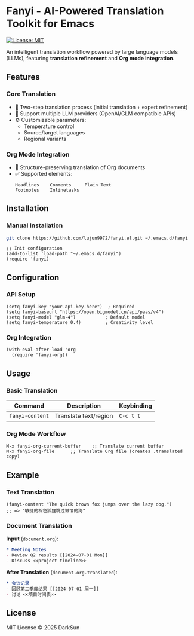 # Fanyi - AI-Powered Translation Toolkit for Emacs

[![License: MIT](https://img.shields.io/badge/License-MIT-blue.svg)](https://opensource.org/licenses/MIT)


An intelligent translation workflow powered by large language models (LLMs), featuring **translation refinement** and **Org mode integration**.

## Features

### Core Translation
- 🚀 Two-step translation process (initial translation + expert refinement)
- 🔧 Support multiple LLM providers (OpenAI/GLM compatible APIs)
- ⚙️ Customizable parameters: 
  - Temperature control
  - Source/target languages
  - Regional variants

### Org Mode Integration
- 📑 Structure-preserving translation of Org documents
- ✅ Supported elements:
  ```text
  Headlines    Comments     Plain Text
  Footnotes    Inlinetasks
  ```

## Installation

### Manual Installation
```bash
git clone https://github.com/lujun9972/fanyi.el.git ~/.emacs.d/fanyi
```
```elisp
;; Init configuration
(add-to-list 'load-path "~/.emacs.d/fanyi")
(require 'fanyi)
```

## Configuration

### API Setup
```elisp
(setq fanyi-key "your-api-key-here")  ; Required
(setq fanyi-baseurl "https://open.bigmodel.cn/api/paas/v4")
(setq fanyi-model "glm-4")           ; Default model
(setq fanyi-temperature 0.4)         ; Creativity level
```

### Org Integration
```elisp
(with-eval-after-load 'org
  (require 'fanyi-org))
```

## Usage

### Basic Translation
| Command                | Description                     | Keybinding |
|------------------------|---------------------------------|------------|
| `fanyi-content`        | Translate text/region           | `C-c t t`  |

### Org Mode Workflow
```elisp
M-x fanyi-org-current-buffer    ;; Translate current buffer
M-x fanyi-org-file      ;; Translate Org file (creates .translated copy)
```

## Example

### Text Translation
```elisp
(fanyi-content "The quick brown fox jumps over the lazy dog.")
;; => "敏捷的棕色狐狸跳过懒惰的狗"
```

### Document Translation
**Input** (`document.org`):
```org
* Meeting Notes
- Review Q2 results [[2024-07-01 Mon]]
- Discuss <<project timeline>>
```

**After Translation** (`document.org.translated`):
```org
* 会议记录
- 回顾第二季度结果 [[2024-07-01 周一]]
- 讨论 <<项目时间表>>
```


## License

MIT License © 2025 DarkSun

```
